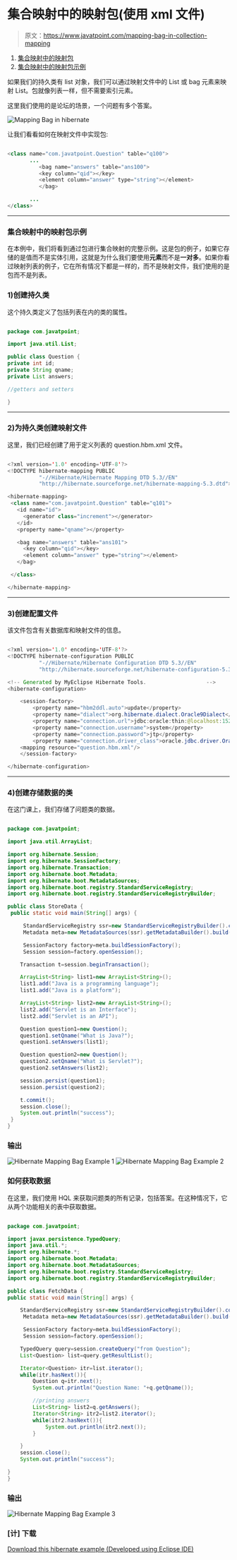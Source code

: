 # 集合映射中的映射包(使用 xml 文件)

> 原文：<https://www.javatpoint.com/mapping-bag-in-collection-mapping>

1.  [集合映射中的映射包](#)
2.  [集合映射中的映射包示例](#ex)

如果我们的持久类有 list 对象，我们可以通过映射文件中的 List 或 bag 元素来映射 List。包就像列表一样，但不需要索引元素。

这里我们使用的是论坛的场景，一个问题有多个答案。

![Mapping Bag in hibernate](../img/8429a68cc141075f5bb0a95acfa5ee64.png)

让我们看看如何在映射文件中实现包:

```java

<class name="com.javatpoint.Question" table="q100">
       ...      
          <bag name="answers" table="ans100">
          <key column="qid"></key>
          <element column="answer" type="string"></element>
          </bag>

       ...
</class>

```

* * *

### 集合映射中的映射包示例

在本例中，我们将看到通过包进行集合映射的完整示例。这是包的例子，如果它存储的是值而不是实体引用，这就是为什么我们要使用**元素**而不是**一对多**。如果你看过映射列表的例子，它在所有情况下都是一样的，而不是映射文件，我们使用的是包而不是列表。

### 1)创建持久类

这个持久类定义了包括列表在内的类的属性。

```java

package com.javatpoint;

import java.util.List;

public class Question {
private int id;
private String qname;
private List answers;

//getters and setters

} 
```

* * *

### 2)为持久类创建映射文件

这里，我们已经创建了用于定义列表的 question.hbm.xml 文件。

```java

<?xml version='1.0' encoding='UTF-8'?>
<!DOCTYPE hibernate-mapping PUBLIC
          "-//Hibernate/Hibernate Mapping DTD 5.3//EN"
          "http://hibernate.sourceforge.net/hibernate-mapping-5.3.dtd">

<hibernate-mapping>
 <class name="com.javatpoint.Question" table="q101">
   <id name="id">
     <generator class="increment"></generator>
   </id>
   <property name="qname"></property>

   <bag name="answers" table="ans101">
     <key column="qid"></key>
     <element column="answer" type="string"></element>
   </bag>

 </class>

</hibernate-mapping>

```

* * *

### 3)创建配置文件

该文件包含有关数据库和映射文件的信息。

```java

<?xml version='1.0' encoding='UTF-8'?>
<!DOCTYPE hibernate-configuration PUBLIC
          "-//Hibernate/Hibernate Configuration DTD 5.3//EN"
          "http://hibernate.sourceforge.net/hibernate-configuration-5.3.dtd">

<!-- Generated by MyEclipse Hibernate Tools.                   -->
<hibernate-configuration>

    <session-factory>
        <property name="hbm2ddl.auto">update</property>
        <property name="dialect">org.hibernate.dialect.Oracle9Dialect</property>
        <property name="connection.url">jdbc:oracle:thin:@localhost:1521:xe</property>
        <property name="connection.username">system</property>
        <property name="connection.password">jtp</property>
        <property name="connection.driver_class">oracle.jdbc.driver.OracleDriver</property>
    <mapping resource="question.hbm.xml"/>
    </session-factory>

</hibernate-configuration>

```

* * *

### 4)创建存储数据的类

在这门课上，我们存储了问题类的数据。

```java

package com.javatpoint;  

import java.util.ArrayList;  

import org.hibernate.Session;
import org.hibernate.SessionFactory;
import org.hibernate.Transaction;
import org.hibernate.boot.Metadata;
import org.hibernate.boot.MetadataSources;
import org.hibernate.boot.registry.StandardServiceRegistry;
import org.hibernate.boot.registry.StandardServiceRegistryBuilder;

public class StoreData {  
 public static void main(String[] args) {  

	 StandardServiceRegistry ssr=new StandardServiceRegistryBuilder().configure("hibernate.cfg.xml").build();
	 Metadata meta=new MetadataSources(ssr).getMetadataBuilder().build();

	 SessionFactory factory=meta.buildSessionFactory();
	 Session session=factory.openSession();

    Transaction t=session.beginTransaction();  

    ArrayList<String> list1=new ArrayList<String>();  
    list1.add("Java is a programming language");  
    list1.add("Java is a platform");  

    ArrayList<String> list2=new ArrayList<String>();  
    list2.add("Servlet is an Interface");  
    list2.add("Servlet is an API");  

    Question question1=new Question();  
    question1.setQname("What is Java?");  
    question1.setAnswers(list1);  

    Question question2=new Question();  
    question2.setQname("What is Servlet?");  
    question2.setAnswers(list2);  

    session.persist(question1);  
    session.persist(question2);  

    t.commit();  
    session.close();  
    System.out.println("success");  
 }  
}  

```

### 输出

![Hibernate Mapping Bag Example 1](../img/3ac8b68eed5e706dd12fd82d825c3e85.png) ![Hibernate Mapping Bag Example 2](../img/62da243294ff22f040a6c682dbb7db21.png)

### 如何获取数据

在这里，我们使用 HQL 来获取问题类的所有记录，包括答案。在这种情况下，它从两个功能相关的表中获取数据。

```java

package com.javatpoint;  

import javax.persistence.TypedQuery;
import java.util.*;
import org.hibernate.*;
import org.hibernate.boot.Metadata;
import org.hibernate.boot.MetadataSources;
import org.hibernate.boot.registry.StandardServiceRegistry;
import org.hibernate.boot.registry.StandardServiceRegistryBuilder;  

public class FetchData {  
public static void main(String[] args) {  

	StandardServiceRegistry ssr=new StandardServiceRegistryBuilder().configure("hibernate.cfg.xml").build();
	 Metadata meta=new MetadataSources(ssr).getMetadataBuilder().build();

	 SessionFactory factory=meta.buildSessionFactory();
	 Session session=factory.openSession();

    TypedQuery query=session.createQuery("from Question");  
    List<Question> list=query.getResultList();  

    Iterator<Question> itr=list.iterator();  
    while(itr.hasNext()){  
        Question q=itr.next();  
        System.out.println("Question Name: "+q.getQname());  

        //printing answers  
        List<String> list2=q.getAnswers();  
        Iterator<String> itr2=list2.iterator();  
        while(itr2.hasNext()){  
            System.out.println(itr2.next());  
        }  

    }  
    session.close();  
    System.out.println("success");  

}  
}  

```

### 输出

![Hibernate Mapping Bag Example 3](../img/d55af98fe0bbd7172946f21bf31c94b0.png)

### [计] 下载

[Download this hibernate example (Developed using Eclipse IDE)](src/hb/mappingbag.zip)